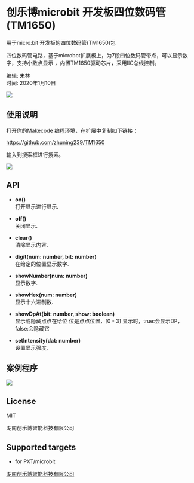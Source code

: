 # 创乐博microbit 开发板四位数码管 (TM1650)
用于micro:bit 开发板的四位数码管(TM1650)包  


四位数码管电路，基于microbot扩展板上，为7段四位数码管带点，可以显示数字，支持小数点显示
，内置TM1650驱动芯片，采用IIC总线控制。

编辑: 朱林  
时间: 2020年1月10日  

![](https://raw.githubusercontent.com/microbit-makecode-packages/TM1650/master/icon.png)

## 使用说明

打开你的Makecode 编程环境，在扩展中复制如下链接： 

https://github.com/zhuning239/TM1650  

输入到搜索框进行搜索。

![](https://raw.githubusercontent.com/microbit-makecode-packages/TM1650/master/4-LED.jpg)

## API

- **on()**  
打开显示进行显示.  

- **off()**  
关闭显示.  

- **clear()**  
清除显示内容.  

- **digit(num: number, bit: number)**  
在给定的位置显示数字.  

- **showNumber(num: number)**  
显示数字.  

- **showHex(num: number)**  
显示十六进制数.  

- **showDpAt(bit: number, show: boolean)**  
显示或隐藏点点在给位
位是点点位置，[0 - 3]
显示时，true:会显示DP，false:会隐藏它

- **setIntensity(dat: number)**  
设置显示强度.  

## 案例程序

![](https://raw.githubusercontent.com/microbit-makecode-packages/TM1650/master/demo.jpg)

## License  

MIT

湖南创乐博智能科技有限公司

## Supported targets  

* for PXT/microbit


[湖南创乐博智能科技有限公司](www.loborobot.com)
